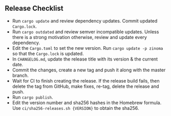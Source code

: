Release Checklist
-----------------

* Run `cargo update` and review dependency updates. Commit updated `Cargo.lock`.
* Run `cargo outdated` and review semver incompatible updates. Unless there is a strong motivation otherwise, review and update every dependency.
* Edit the `Cargo.toml` to set the new version. Run `cargo update -p zinoma` so that the `Cargo.lock` is updated.
* In `CHANGELOG.md`, update the release title with its version & the current date.
* Commit the changes, create a new tag and push it along with the master branch.
* Wait for CI to finish creating the release. If the release build fails, then delete the tag from GitHub, make fixes, re-tag, delete the release and push.
* Run `cargo publish`.
* Edit the version number and sha256 hashes in the Homebrew formula. Use `ci/sha256-releases.sh {VERSION}` to obtain the sha256.
